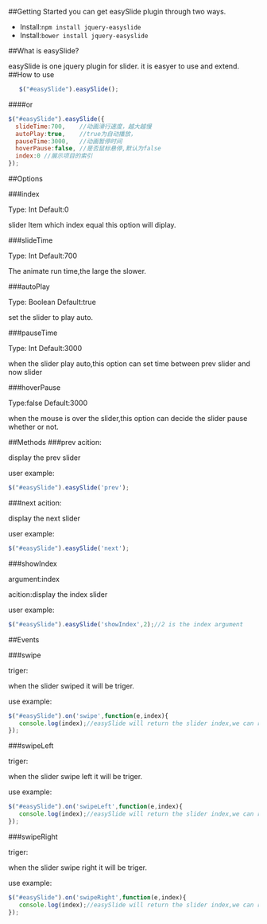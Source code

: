 ##Getting Started
you can get easySlide plugin through two ways.
- Install:`npm install jquery-easyslide`
- Install:`bower install jquery-easyslide`

##What is easySlide?

easySlide is one jquery plugin for slider. it is easyer to use and extend.
##How to use
```javascript
   $("#easySlide").easySlide();
```

####or 
```javascript
$("#easySlide").easySlide({
  slideTime:700,	//动画滑行速度，越大越慢
  autoPlay:true,	//true为自动播放，
  pauseTime:3000,	//动画暂停时间
  hoverPause:false, //是否鼠标悬停,默认为false
  index:0 //展示项目的索引
});
```
##Options

###index

Type: Int Default:0

slider Item  which index equal this option  will diplay.

###slideTime

Type: Int Default:700

The animate run time,the large the slower.

###autoPlay

Type: Boolean Default:true

set the slider  to play auto.

###pauseTime

Type: Int Default:3000

when the slider play auto,this option can set time between prev slider and now slider

###hoverPause

Type:false Default:3000

when the mouse is over the slider,this option can decide the slider pause whether or not.

##Methods
###prev
acition:

display the prev slider

user example:
```javascript
$("#easySlide").easySlide('prev');
```

###next
acition:

display the next slider

user example:
```javascript
$("#easySlide").easySlide('next');
```
###showIndex

argument:index

acition:display the index slider

user example:
```javascript
$("#easySlide").easySlide('showIndex',2);//2 is the index argument
```
##Events

###swipe

triger:

when the slider swiped it will be triger.

use example:
```javascript
$("#easySlide").on('swipe',function(e,index){
   console.log(index);//easySlide will return the slider index,we can recieve it through event.
});
```
###swipeLeft

triger:

when the slider swipe left  it will be triger.

use example:
```javascript
$("#easySlide").on('swipeLeft',function(e,index){
   console.log(index);//easySlide will return the slider index,we can recieve it through event.
});
```
###swipeRight

triger:

when the slider swipe right  it will be triger.

use example:
```javascript
$("#easySlide").on('swipeRight',function(e,index){
   console.log(index);//easySlide will return the slider index,we can recieve it through event.
});
```
